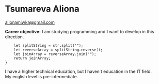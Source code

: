 # **Tsumareva Aliona**

alionamiwka@gmail.com

**Career objective:** 
I am studying programming and I want to develop in this direction.

```function solution(str){
    let splitString = str.split(""); 
    let reverseArray = splitString.reverse(); 
    let joinArray = reverseArray.join(""); 
    return joinArray; 
}
```

I have a higher technical education, but I haven't education in the IT field.
My english level is pre-intermediate.
